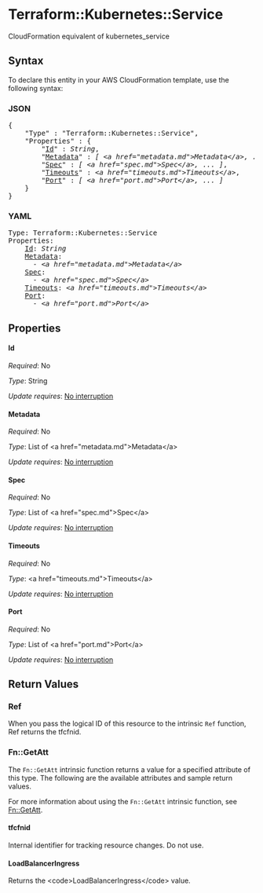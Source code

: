 # Terraform::Kubernetes::Service

CloudFormation equivalent of kubernetes_service

## Syntax

To declare this entity in your AWS CloudFormation template, use the following syntax:

### JSON

<pre>
{
    "Type" : "Terraform::Kubernetes::Service",
    "Properties" : {
        "<a href="#id" title="Id">Id</a>" : <i>String</i>,
        "<a href="#metadata" title="Metadata">Metadata</a>" : <i>[ &lt;a href=&#34;metadata.md&#34;&gt;Metadata&lt;/a&gt;, ... ]</i>,
        "<a href="#spec" title="Spec">Spec</a>" : <i>[ &lt;a href=&#34;spec.md&#34;&gt;Spec&lt;/a&gt;, ... ]</i>,
        "<a href="#timeouts" title="Timeouts">Timeouts</a>" : <i>&lt;a href=&#34;timeouts.md&#34;&gt;Timeouts&lt;/a&gt;</i>,
        "<a href="#port" title="Port">Port</a>" : <i>[ &lt;a href=&#34;port.md&#34;&gt;Port&lt;/a&gt;, ... ]</i>
    }
}
</pre>

### YAML

<pre>
Type: Terraform::Kubernetes::Service
Properties:
    <a href="#id" title="Id">Id</a>: <i>String</i>
    <a href="#metadata" title="Metadata">Metadata</a>: <i>
      - &lt;a href=&#34;metadata.md&#34;&gt;Metadata&lt;/a&gt;</i>
    <a href="#spec" title="Spec">Spec</a>: <i>
      - &lt;a href=&#34;spec.md&#34;&gt;Spec&lt;/a&gt;</i>
    <a href="#timeouts" title="Timeouts">Timeouts</a>: <i>&lt;a href=&#34;timeouts.md&#34;&gt;Timeouts&lt;/a&gt;</i>
    <a href="#port" title="Port">Port</a>: <i>
      - &lt;a href=&#34;port.md&#34;&gt;Port&lt;/a&gt;</i>
</pre>

## Properties

#### Id

_Required_: No

_Type_: String

_Update requires_: [No interruption](https://docs.aws.amazon.com/AWSCloudFormation/latest/UserGuide/using-cfn-updating-stacks-update-behaviors.html#update-no-interrupt)

#### Metadata

_Required_: No

_Type_: List of &lt;a href=&#34;metadata.md&#34;&gt;Metadata&lt;/a&gt;

_Update requires_: [No interruption](https://docs.aws.amazon.com/AWSCloudFormation/latest/UserGuide/using-cfn-updating-stacks-update-behaviors.html#update-no-interrupt)

#### Spec

_Required_: No

_Type_: List of &lt;a href=&#34;spec.md&#34;&gt;Spec&lt;/a&gt;

_Update requires_: [No interruption](https://docs.aws.amazon.com/AWSCloudFormation/latest/UserGuide/using-cfn-updating-stacks-update-behaviors.html#update-no-interrupt)

#### Timeouts

_Required_: No

_Type_: &lt;a href=&#34;timeouts.md&#34;&gt;Timeouts&lt;/a&gt;

_Update requires_: [No interruption](https://docs.aws.amazon.com/AWSCloudFormation/latest/UserGuide/using-cfn-updating-stacks-update-behaviors.html#update-no-interrupt)

#### Port

_Required_: No

_Type_: List of &lt;a href=&#34;port.md&#34;&gt;Port&lt;/a&gt;

_Update requires_: [No interruption](https://docs.aws.amazon.com/AWSCloudFormation/latest/UserGuide/using-cfn-updating-stacks-update-behaviors.html#update-no-interrupt)

## Return Values

### Ref

When you pass the logical ID of this resource to the intrinsic `Ref` function, Ref returns the tfcfnid.

### Fn::GetAtt

The `Fn::GetAtt` intrinsic function returns a value for a specified attribute of this type. The following are the available attributes and sample return values.

For more information about using the `Fn::GetAtt` intrinsic function, see [Fn::GetAtt](https://docs.aws.amazon.com/AWSCloudFormation/latest/UserGuide/intrinsic-function-reference-getatt.html).

#### tfcfnid

Internal identifier for tracking resource changes. Do not use.

#### LoadBalancerIngress

Returns the &lt;code&gt;LoadBalancerIngress&lt;/code&gt; value.

